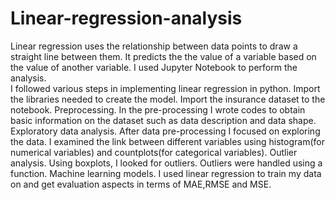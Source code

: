 # Linear-regression-analysis
Linear regression uses the relationship between data points to draw a straight line between them. It predicts the the value of a variable based on the value of another variable. 
I used Jupyter Notebook to perform the analysis.   
I followed various steps in implementing linear regression in python.
Import the libraries needed to create the model.
Import the insurance dataset to the notebook. 
Preprocessing. In the pre-processing I wrote codes to obtain basic information on the dataset such as data description and data shape.
Exploratory data analysis. After data pre-processing I focused on exploring the data. I examined the link between different variables using histogram(for numerical variables) and countplots(for categorical variables). 
Outlier analysis. Using boxplots, I looked for outliers. Outliers were handled using a function.
Machine learning models. I used linear regression to train my data on and get evaluation aspects in terms of MAE,RMSE and MSE. 
